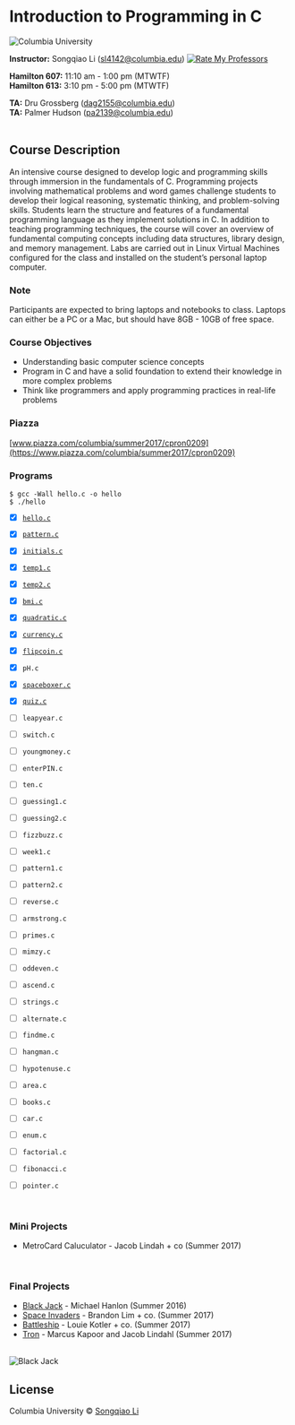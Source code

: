# Introduction to Programming in C #

![Columbia University][logo]

[logo]: https://github.com/sonnynomnom/Introduction-to-Programming-in-C/blob/master/logo.png "Columbia University"

**Instructor:** Songqiao Li (sl4142@columbia.edu)    <a href="http://www.ratemyprofessors.com/ShowRatings.jsp?tid=2175759"> <img src="https://github.com/sonnynomnom/Introduction-to-Programming-in-C/blob/master/ratemyprofessors.png" alt="Rate My Professors" /> </a>

**Hamilton 607:** 11:10 am - 1:00 pm (MTWTF)  
**Hamilton 613:** 3:10 pm - 5:00 pm (MTWTF)  

**TA:** Dru Grossberg (dag2155@columbia.edu)  
**TA:** Palmer Hudson (pa2139@columbia.edu)
<br />
<br />

## Course Description ##

An intensive course designed to develop logic and programming skills through immersion in the fundamentals of C. Programming projects involving mathematical problems and word games challenge students to develop their logical reasoning, systematic thinking, and problem-solving skills. Students learn the structure and features of a fundamental programming language as they implement solutions in C. In addition to teaching programming techniques, the course will cover an overview of fundamental computing concepts including data structures, library design, and memory management. Labs are carried out in Linux Virtual Machines configured for the class and installed on the student’s personal laptop computer.

### Note ###

Participants are expected to bring laptops and notebooks to class. Laptops can either be a PC or a Mac, but should have 8GB - 10GB of free space.

### Course Objectives ###

* Understanding basic computer science concepts
* Program in C and have a solid foundation to extend their knowledge in more complex problems
* Think like programmers and apply programming practices in real-life problems

### Piazza ###

[www.piazza.com/columbia/summer2017/cpron0209](https://www.piazza.com/columbia/summer2017/cpron0209)  

### Programs ###

```
$ gcc -Wall hello.c -o hello
$ ./hello
```

- [x] [`hello.c`](Programs/hello.c)
- [x] [`pattern.c`](Programs/pattern.c)  
- [x] [`initials.c`](Programs/initials.c)

- [x] [`temp1.c`](Programs/temp1.c)
- [x] [`temp2.c`](Programs/temp2.c)
- [x] [`bmi.c`](Programs/bmi.c)
- [x] [`quadratic.c`](Programs/quadratic.c)
- [x] [`currency.c`](Programs/currency.c)

- [x] [`flipcoin.c`](Programs/flipcoin.c)
- [x] `pH.c`
- [x] [`spaceboxer.c`](Programs/spaceboxer.c)
- [x] [`quiz.c`](Programs/quiz.c)

- [ ] `leapyear.c`
- [ ] `switch.c`

- [ ] `youngmoney.c`
- [ ] `enterPIN.c`
- [ ] `ten.c`
- [ ] `guessing1.c`
- [ ] `guessing2.c`

- [ ] `fizzbuzz.c`

- [ ] `week1.c`

- [ ] `pattern1.c`
- [ ] `pattern2.c`

- [ ] `reverse.c`
- [ ] `armstrong.c`

- [ ] `primes.c`

- [ ] `mimzy.c`
- [ ] `oddeven.c`

- [ ] `ascend.c`

- [ ] `strings.c`

- [ ] `alternate.c`

- [ ] `findme.c`

- [ ] `hangman.c`
- [ ] `hypotenuse.c`
- [ ] `area.c`


- [ ] `books.c`
- [ ] `car.c`

- [ ] `enum.c`
- [ ] `factorial.c`

- [ ] `fibonacci.c`
- [ ] `pointer.c`
<br>

### Mini Projects ###
* MetroCard Caluculator - Jacob Lindah + co (Summer 2017)
<br>

### Final Projects ###

* [Black Jack](https://github.com/sonnynomnom/Introduction-to-Programming-in-C/blob/master/Projects/blackjack.png) - Michael Hanlon (Summer 2016)
* [Space Invaders](https://www.videocomingsoon.com) - Brandon Lim + co. (Summer 2017)
* [Battleship](https://www.videocomingsoon.com) - Louie Kotler + co. (Summer 2017)
* [Tron](https://www.videocomingsoon.com) - Marcus Kapoor and Jacob Lindahl (Summer 2017)
<br>

<img src="https://github.com/sonnynomnom/Introduction-to-Programming-in-C/blob/master/Projects/blackjack.png" alt="Black Jack" />

## License
Columbia University © [Songqiao Li](https://instagram.com/sonnynomnom)

